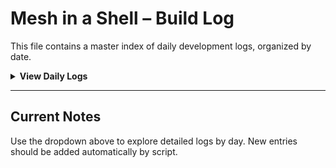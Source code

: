 
# Mesh in a Shell – Build Log

This file contains a master index of daily development logs, organized by date.

<details>
<summary><strong>View Daily Logs</strong></summary>

- [2025-04-06 Test](/docs/build-journal/2025-04-06_initial-assembly.md)
- [2025-04-09](/docs/build-journal/2025-04-11.md)
- """- [Add title here](/docs/andhere)"""

</details>

---

## Current Notes

Use the dropdown above to explore detailed logs by day. New entries should be added automatically by script.
